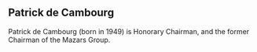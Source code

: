 ## Patrick de Cambourg

Patrick de Cambourg (born in 1949) is Honorary Chairman, and the former Chairman of the Mazars Group.